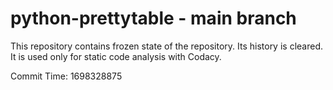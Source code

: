 # python-prettytable - main branch

This repository contains frozen state of the repository.
Its history is cleared. It is used only for static code
analysis with Codacy.

Commit Time: 1698328875
